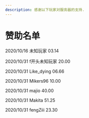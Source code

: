 ```yaml
---
description: 感谢以下玩家对服务器的支持.
---
```


# 赞助名单

2020/10/16 未知玩家 03.14

2020/10/31 f开头未知玩家 20.00

2020/10/31 Like\_dying 06.66

2020/10/31 Mikers96 10.00

2020/10/31 majio 40.00

2020/10/31 Makita 51.25

2020/10/31 fengZiii 23.30

